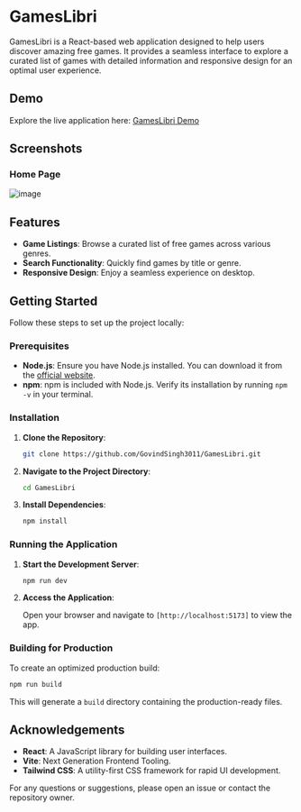 # GamesLibri

GamesLibri is a React-based web application designed to help users discover amazing free games. It provides a seamless interface to explore a curated list of games with detailed information and responsive design for an optimal user experience.

## Demo

Explore the live application here: [GamesLibri Demo](https://gameslibri.vercel.app/)

## Screenshots

### Home Page
![image](./public/website%20demo.png)

## Features

- **Game Listings**: Browse a curated list of free games across various genres.
- **Search Functionality**: Quickly find games by title or genre.
- **Responsive Design**: Enjoy a seamless experience on desktop.

## Getting Started

Follow these steps to set up the project locally:

### Prerequisites

- **Node.js**: Ensure you have Node.js installed. You can download it from the [official website](https://nodejs.org/).
- **npm**: npm is included with Node.js. Verify its installation by running `npm -v` in your terminal.

### Installation

1. **Clone the Repository**:

   ```bash
   git clone https://github.com/GovindSingh3011/GamesLibri.git
   ```

2. **Navigate to the Project Directory**:

   ```bash
   cd GamesLibri
   ```

3. **Install Dependencies**:

   ```bash
   npm install
   ```

### Running the Application

1. **Start the Development Server**:

   ```bash
   npm run dev
   ```

2. **Access the Application**:

   Open your browser and navigate to `[http://localhost:5173]` to view the app.

### Building for Production

To create an optimized production build:

```bash
npm run build
```

This will generate a `build` directory containing the production-ready files.

## Acknowledgements

- **React**: A JavaScript library for building user interfaces.
- **Vite**: Next Generation Frontend Tooling.
- **Tailwind CSS**: A utility-first CSS framework for rapid UI development.

For any questions or suggestions, please open an issue or contact the repository owner.


